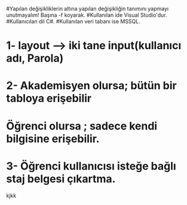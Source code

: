 #Yapılan değişikliklerin altına yapılan değişikliğin tanımını yapmayı unutmayalım! Başına -f koyarak.
#Kullanılan ide Visual Studio'dur.
#Kullanıcılan dil C#.
#Kullanılan veri tabanı ise MSSQL.


# 1- layout --> iki tane input(kullanıcı adı, Parola)
# 2- Akademisyen olursa; bütün bir tabloya erişebilir
#    Öğrenci olursa ; sadece kendi bilgisine erişebilir.
# 3- Öğrenci kullanıcısı isteğe bağlı staj belgesi çıkartma.
kjkk

